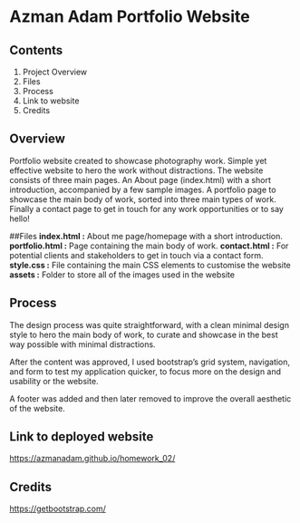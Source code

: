 # Azman Adam Portfolio Website

## Contents
1. Project Overview
1. Files
1. Process
1. Link to website
1. Credits

## Overview
Portfolio website created to showcase photography work. Simple yet effective website to hero the work without distractions. The website consists of three main pages. An About page (index.html) with a short introduction, accompanied by a few sample images. A portfolio page to showcase the main body of work, sorted into three main types of work. Finally a contact page to get in touch for any work opportunities or to say hello!

##Files
**index.html :** About me page/homepage with a short introduction.
**portfolio.html :** Page containing the main body of work.
**contact.html :** For potential clients and stakeholders to get in touch via a contact form. 
**style.css :** File containing the main CSS elements to customise the website
**assets :** Folder to store all of the images used in the website

## Process
The design process was quite straightforward, with a clean minimal design style to hero the main body of work, to curate and showcase in the best way possible with minimal distractions. 

After the content was approved, I used bootstrap’s grid system, navigation, and form to test my application quicker, to focus more on the design and usability or the website.

A footer was added and then later removed to improve the overall aesthetic of the website.

## Link to deployed website
https://azmanadam.github.io/homework_02/

## Credits
https://getbootstrap.com/

